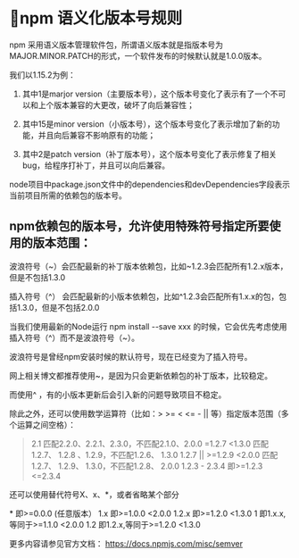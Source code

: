# npm 语义化版本号规则

npm 采用语义版本管理软件包，所谓语义版本就是指版本号为MAJOR.MINOR.PATCH的形式，一个软件发布的时候默认就是1.0.0版本。

我们以1.15.2为例：

1. 其中1是marjor version（主要版本号），这个版本号变化了表示有了一个不可以和上个版本兼容的大更改，破坏了向后兼容性；

2. 其中15是minor version（小版本号），这个版本号变化了表示增加了新的功能，并且向后兼容不影响原有的功能；

3. 其中2是patch version（补丁版本号），这个版本号变化了表示修复了相关bug，给程序打补丁，并且可以向后兼容。

node项目中package.json文件中的dependencies和devDependencies字段表示当前项目所需的依赖包的版本号。

## npm依赖包的版本号，允许使用特殊符号指定所要使用的版本范围：

波浪符号（\~）会匹配最新的补丁版本依赖包，比如~1.2.3会匹配所有1.2.x版本，但是不包括1.3.0

插入符号（^） 会匹配最新的小版本依赖包，比如^1.2.3会匹配所有1.x.x的包，包括1.3.0，但是不包括2.0.0

当我们使用最新的Node运行 npm install --save xxx 的时候，它会优先考虑使用插入符号（^）而不是波浪符号（~）。

波浪符号是曾经npm安装时候的默认符号，现在已经变为了插入符号。

网上相关博文都推荐使用~，是因为只会更新依赖包的补丁版本，比较稳定。

而使用^ ，有的小版本更新后会引入新的问题导致项目不稳定。

除此之外，还可以使用数学运算符（比如：>  >=  <  <=  -  || 等）指定版本范围（多个运算之间空格）：

  >2.1                匹配2.2.0、2.2.1、2.3.0，不匹配2.1.0、2.0.0
  >=1.2.7 <1.3.0 			匹配1.2.7、 1.2.8 、1.2.9，不匹配1.2.6、 1.3.0
  1.2.7 || >=1.2.9 <2.0.0   	匹配1.2.7、 1.2.9、 1.3.0，不匹配1.2.8、 2.0.0
  1.2.3 - 2.3.4			          即>=1.2.3 <=2.3.4


还可以使用替代符号X、x、*，或者省略某个部分

  \*			即>=0.0.0 (任意版本）
  1.x			即>=1.0.0 <2.0.0
  1.2.x			即>=1.2.0 <1.3.0
  1			即1.x.x,等同于>=1.1.0 <2.0.0
  1.2			即1.2.x,等同于>=1.2.0 <1.3.0

更多内容请参见官方文档：
https://docs.npmjs.com/misc/semver

